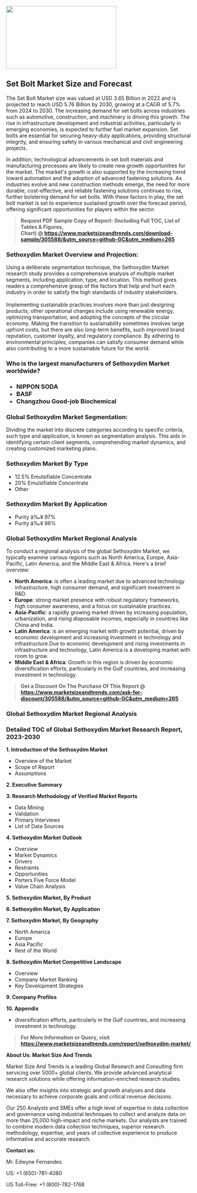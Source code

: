 <p><img class="alignnone size-medium wp-image-20088" src="https://ffe5etoiles.com/wp-content/uploads/2024/12/MST1-300x171.png" alt="" width="300" height="171" /></p><h2>Set Bolt Market Size and Forecast</h2><p>The Set Bolt Market size was valued at USD 3.65 Billion in 2022 and is projected to reach USD 5.76 Billion by 2030, growing at a CAGR of 5.7% from 2024 to 2030. The increasing demand for set bolts across industries such as automotive, construction, and machinery is driving this growth. The rise in infrastructure development and industrial activities, particularly in emerging economies, is expected to further fuel market expansion. Set bolts are essential for securing heavy-duty applications, providing structural integrity, and ensuring safety in various mechanical and civil engineering projects.</p><p>In addition, technological advancements in set bolt materials and manufacturing processes are likely to create new growth opportunities for the market. The market's growth is also supported by the increasing trend toward automation and the adoption of advanced fastening solutions. As industries evolve and new construction methods emerge, the need for more durable, cost-effective, and reliable fastening solutions continues to rise, further bolstering demand for set bolts. With these factors in play, the set bolt market is set to experience sustained growth over the forecast period, offering significant opportunities for players within the sector.</p></p><blockquote id="" class=""><strong>Request PDF Sample Copy of Report: (Including Full TOC, List of Tables &amp; Figures, Chart)&nbsp;@&nbsp;<strong><a href="https://www.marketsizeandtrends.com/download-sample/305588/&utm_source=github-GC&utm_medium=265" target="_blank">https://www.marketsizeandtrends.com/download-sample/305588/&utm_source=github-GC&utm_medium=265</a></strong></strong></blockquote><h3 id="" class="">Sethoxydim Market&nbsp;Overview and Projection:</h3><p id="" class="">Using a deliberate segmentation technique, the Sethoxydim Market research study provides a comprehensive analysis of multiple market segments, including application, type, and location. This method gives readers a comprehensive grasp of the factors that help and hurt each industry in order to satisfy the high standards of industry stakeholders. <br /> <br />Implementing sustainable practices involves more than just designing products; other operational changes include using renewable energy, optimizing transportation, and adopting the concepts of the circular economy. Making the transition to sustainability sometimes involves large upfront costs, but there are also long-term benefits, such improved brand reputation, customer loyalty, and regulatory compliance. By adhering to environmental principles, companies can satisfy consumer demand while also contributing to a more sustainable future for the world.</p><h3 id="" class="">Who is the largest manufacturers of&nbsp;Sethoxydim Market worldwide?</h3><h3 class=""><p><ul><li>NIPPON SODA </li><li> BASF </li><li> Changzhou Good-job Biochemical</li></ul></p></h3><h3 id="" class="">Global&nbsp;Sethoxydim Market Segmentation:</h3><p id="" class="">Dividing the market into discrete categories according to specific criteria, such type and application, is known as segmentation analysis. This aids in identifying certain client segments, comprehending market dynamics, and creating customized marketing plans.</p><h3 id="" class="">Sethoxydim Market&nbsp;By Type</h3><p><p><ul><li>12.5% Emulsifiable Concentrate</li><li> 20% Emulsifiable Concentrate</li><li> Other</p></li></ul></p></p><h3 id="" class="">Sethoxydim Market&nbsp;By Application</h3><p class=""><p><ul><li>Purity â‰¥ 97%</li><li> Purity â‰¥ 98%</li></ul></p></p><h3 id="" class="">Global Sethoxydim Market Regional Analysis</h3><p id="" class="">To conduct a regional analysis of the global Sethoxydim Market, we typically examine various regions such as North America, Europe, Asia-Pacific, Latin America, and the Middle East &amp; Africa. Here's a brief overview:</p><ul><li><strong>North America</strong>: is often a leading market due to advanced technology infrastructure, high consumer demand, and significant investment in R&amp;D.</li><li><strong>Europe</strong>: strong market presence with robust regulatory frameworks, high consumer awareness, and a focus on sustainable practices.</li><li><strong>Asia-Pacific</strong>: a rapidly growing market driven by increasing population, urbanization, and rising disposable incomes, especially in countries like China and India.</li><li><strong>Latin America</strong>: is an emerging market with growth potential, driven by economic development and increasing investment in technology and infrastructure.Due to economic development and rising investments in infrastructure and technology, Latin America is a developing market with room to grow.</li><li><strong>Middle East &amp; Africa</strong>: Growth in this region is driven by economic diversification efforts, particularly in the Gulf countries, and increasing investment in technology.</li></ul><blockquote id="" class=""><strong>Get a Discount On The Purchase Of This Report @ <strong><a href="https://www.marketsizeandtrends.com/ask-for-discount/305588/&utm_source=github-GC&utm_medium=265" target="_blank">https://www.marketsizeandtrends.com/ask-for-discount/305588/&utm_source=github-GC&utm_medium=265</a></strong></strong></blockquote><h3 id="" class="">Global Sethoxydim Market Regional Analysis</h3><h3 id="" class="">Detailed TOC of Global Sethoxydim Market Research Report, 2023-2030</h3><p id="" class=""><strong>1. Introduction of the Sethoxydim Market</strong></p><ul><li>Overview of the Market</li><li>Scope of Report</li><li>Assumptions</li></ul><p id="" class=""><strong>2. Executive Summary</strong></p><p id="" class=""><strong>3. Research Methodology of Verified Market Reports</strong></p><ul><li>Data Mining</li><li>Validation</li><li>Primary Interviews</li><li>List of Data Sources</li></ul><p id="" class=""><strong>4. Sethoxydim Market Outlook</strong></p><ul><li>Overview</li><li>Market Dynamics</li><li>Drivers</li><li>Restraints</li><li>Opportunities</li><li>Porters Five Force Model</li><li>Value Chain Analysis</li></ul><p id="" class=""><strong>5. Sethoxydim Market, By Product</strong></p><p id="" class=""><strong>6. Sethoxydim Market, By Application</strong></p><p id="" class=""><strong>7. Sethoxydim Market, By Geography</strong></p><ul><li>North America</li><li>Europe</li><li>Asia Pacific</li><li>Rest of the World</li></ul><p id="" class=""><strong>8. Sethoxydim Market Competitive Landscape</strong></p><ul><li>Overview</li><li>Company Market Ranking</li><li>Key Development Strategies</li></ul><p id="" class=""><strong>9. Company Profiles</strong></p><p id="" class=""><strong>10. Appendix</strong></p><ul><li>diversification efforts, particularly in the Gulf countries, and increasing investment in technology.</li></ul><blockquote id="" class=""><strong>For More Information or Query, visit <strong><strong><a href="https://www.marketsizeandtrends.com/report/sethoxydim-market/" target="_blank">https://www.marketsizeandtrends.com/report/sethoxydim-market/</a></strong></strong></strong></blockquote><p id="" class=""><strong>About Us: Market Size And Trends</strong></p><p id="" class="">Market Size And Trends is a leading Global Research and Consulting firm servicing over 5000+ global clients. We provide advanced analytical research solutions while offering information-enriched research studies.</p><p id="" class="">We also offer insights into strategic and growth analyses and data necessary to achieve corporate goals and critical revenue decisions.</p><p id="" class="">Our 250 Analysts and SMEs offer a high level of expertise in data collection and governance using industrial techniques to collect and analyze data on more than 25,000 high-impact and niche markets. Our analysts are trained to combine modern data collection techniques, superior research methodology, expertise, and years of collective experience to produce informative and accurate research.</p><p id="" class=""><strong>Contact us:</strong></p><p id="" class="">Mr. Edwyne Fernandes</p><p id="" class="">US: +1 (650)-781-4080</p><p id="" class="">US Toll-Free: +1 (800)-782-1768</p>
